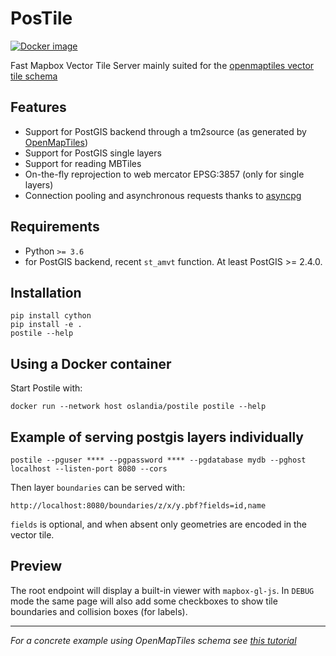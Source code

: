 # PosTile 

[![Docker image](https://images.microbadger.com/badges/image/oslandia/postile.svg)](https://hub.docker.com/r/oslandia/postile/)

Fast Mapbox Vector Tile Server mainly suited for the [openmaptiles vector tile schema](https://github.com/openmaptiles/openmaptiles)

## Features

- Support for PostGIS backend through a tm2source (as generated by [OpenMapTiles](https://github.com/openmaptiles/openmaptiles))
- Support for PostGIS single layers
- Support for reading MBTiles
- On-the-fly reprojection to web mercator EPSG:3857 (only for single layers)
- Connection pooling and asynchronous requests thanks to [asyncpg](https://github.com/MagicStack/asyncpg)

## Requirements 

- Python `>= 3.6`
- for PostGIS backend, recent `st_amvt` function. At least PostGIS >= 2.4.0.


## Installation 

    pip install cython
    pip install -e .
    postile --help

## Using a Docker container

Start Postile with:

    docker run --network host oslandia/postile postile --help

## Example of serving postgis layers individually

    postile --pguser **** --pgpassword **** --pgdatabase mydb --pghost localhost --listen-port 8080 --cors

Then layer `boundaries` can be served with: 

    http://localhost:8080/boundaries/z/x/y.pbf?fields=id,name

`fields` is optional, and when absent only geometries are encoded in the vector tile.

## Preview 

The root endpoint will display a built-in viewer with `mapbox-gl-js`.
In `DEBUG` mode the same page will also add some checkboxes to show tile boundaries and collision boxes (for labels). 


---
*For a concrete example using OpenMapTiles schema see [this tutorial](https://github.com/ldgeo/postile-openmaptiles)*

